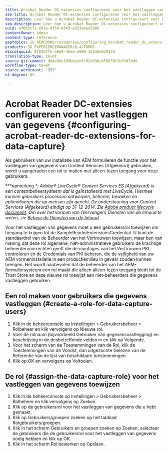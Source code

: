```yaml
---
title: Acrobat Reader DC-extensies configureren voor het vastleggen van gegevens
seo-title: Acrobat Reader DC-extensies configureren voor het vastleggen van gegevens
description: Leer hoe u Acrobat Reader DC-extensies configureert voor het vastleggen van gegevens.
seo-description: Leer hoe u Acrobat Reader DC-extensies configureert voor het vastleggen van gegevens.
uuid: af6b3c72-601e-4f54-8343-a323eeee5906
contentOwner: admin
content-type: reference
geptopics: SG_AEMFORMS/categories/configuring_acrobat_reader_dc_extensions
products: SG_EXPERIENCEMANAGER/6.4/FORMS
discoiquuid: 8f8367fe-a8e9-46ee-a980-1633be02932d
translation-type: tm+mt
source-git-commit: d04e08e105bba2e6c92d93bcb58839f1b5307bd8
workflow-type: tm+mt
source-wordcount: '357'
ht-degree: 0%

---
```



# Acrobat Reader DC-extensies configureren voor het vastleggen van gegevens {#configuring-acrobat-reader-dc-extensions-for-data-capture}

Als gebruikers van uw installatie van AEM formulieren de functie voor het vastleggen van gegevens van Content Services (Afgekeurd) gebruiken, wordt u aangeraden een rol te maken met alleen-lezen toegang voor deze gebruikers.

***opmerking **: Adobe® LiveCycle® Content Services ES (Afgekeurd) is een contentbeheersysteem dat is geïnstalleerd met LiveCycle. Hiermee kunnen gebruikers processen ontwerpen, beheren, bewaken en optimaliseren die op mensen zijn gericht. De ondersteuning voor Content Services (Afgekeurd) eindigt op 31-12-2014. Zie [Adobe product lifecycle document](https://www.adobe.com/support/products/enterprise/eol/eol_matrix.html). Om over het vormen van (Vervangen) Diensten van de Inhoud te weten, zie [Beheer de Diensten van de Inhoud](https://help.adobe.com/en_US/livecycle/9.0/admin_contentservices.pdf).*

Voor het vastleggen van gegevens moet u een gebruikersrol toewijzen om toegang te krijgen tot de SampleReaderExtensionsCredential. U kunt de standaardrol van de Beheerder van het Vertrouwen toewijzen, maar ben van mening dat deze rol algemene, niet-administratieve gebruikers de krachtige beheerdervoorrechten geeft die de montages van het Vertrouwen PKI controleren en de Credentials van PKI beheren, die de veiligheid van uw AEM vormeninstallatie in een productiemilieu in gevaar zouden kunnen brengen. Het wordt aanbevolen dat de beheerder van het AEM-formuliersysteem een rol maakt die alleen alleen-lezen toegang biedt tot de Trust Store en deze nieuwe rol toewijst aan niet-beheerders die gegevens vastleggen gebruiken.

## Een rol maken voor gebruikers die gegevens vastleggen {#create-a-role-for-data-capture-users}

1. Klik in de beheerconsole op Instellingen > Gebruikersbeheer > Rolbeheer en klik vervolgens op Nieuwe rol.
1. Voer de rolnaam (bijvoorbeeld Gebruiker van gegevensvastlegging) en beschrijving in de desbetreffende velden in en klik op Volgende.
1. Voor het scherm van de Toestemmingen van de Rol, klik de Toestemmingen van de Vondst, dan uitgezochte Gelezen van de Referentie van de lijst van beschikbare toestemmingen.
1. Klik op OK en vervolgens op Voltooien.

## De rol {#assign-the-data-capture-role} voor het vastleggen van gegevens toewijzen

1. Klik in de beheerconsole op Instellingen > Gebruikersbeheer > Rolbeheer en klik vervolgens op Zoeken.
1. Klik op de gebruikersrol voor het vastleggen van gegevens die u hebt gemaakt.
1. Klik op Gebruikers/groepen zoeken op het tabblad Rolgebruikers/groepen.
1. Klik in het scherm Gebruikers en groepen zoeken op Zoeken, selecteer de gebruikers die de gebruikersrol voor het vastleggen van gegevens nodig hebben en klik op OK.
1. Klik in het scherm Rol bewerken op Opslaan.

